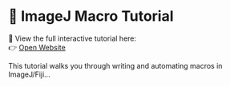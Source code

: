 # 🧬 ImageJ Macro Tutorial

📘 View the full interactive tutorial here:  
👉 [Open Website](https://marniemaddock.github.io/FIJI-macro-tutorial/)

This tutorial walks you through writing and automating macros in ImageJ/Fiji...
